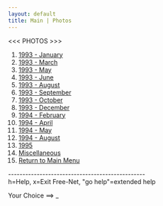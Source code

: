 ```yaml
---
layout: default
title: Main | Photos
---
```


<<< PHOTOS >>>

1. [1993 - January](93-01)
2. [1993 - March](93-03)
3. [1993 - May](93-05)
4. [1993 - June](93-06)
5. [1993 - August](93-08)
6. [1993 - September](93-09)
7. [1993 - October](93-10)
8. [1993 - December](93-12)
9. [1994 - February](94-02)
10. [1994 - April](94-04)
11. [1994 - May](94-05)
11. [1994 - August](94-08)
13. [1995](95)
14. [Miscellaneous](misc)
15. [Return to Main Menu](/main.html)

------------------------------------------------<br />
h=Help, x=Exit Free-Net, "go help"=extended help

Your Choice ==> _

